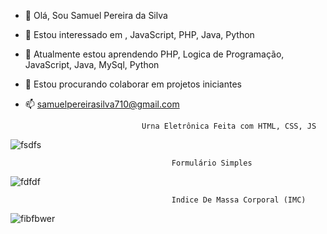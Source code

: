 - 👋 Olá, Sou Samuel Pereira da Silva
- 👀 Estou interessado em , JavaScript, PHP, Java, Python
- 🌱 Atualmente estou aprendendo PHP, Logica de Programação, JavaScript, Java,  MySql, Python
- 💞️ Estou procurando colaborar em projetos iniciantes
- 📫 samuelpereirasilva710@gmail.com

                                Urna Eletrônica Feita com HTML, CSS, JS
                                
![fsdfs](https://user-images.githubusercontent.com/90639226/142739786-887c47f6-a0bd-4dd6-a53c-e015e163842c.png)


                                        Formulário Simples 
                                          
![fdfdf](https://user-images.githubusercontent.com/90639226/142739889-cde6f5ca-4327-4ea5-bfee-c4dcb90f47ce.png)


                                        Indice De Massa Corporal (IMC)
                                        
![fibfbwer](https://user-images.githubusercontent.com/90639226/146091381-040b1cb1-f6df-466d-940e-701c1870fa56.png)




